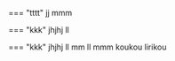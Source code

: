 === "tttt"
    jj
    mmm

=== "kkk"
    jhjhj
    ll

=== "kkk"
    jhjhj
    ll
    mm
    ll
    mmm
    koukou
    lirikou
